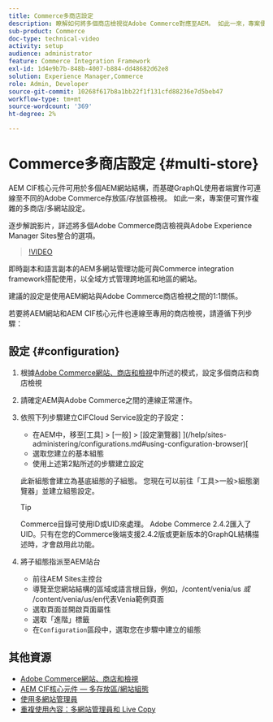 ```yaml
---
title: Commerce多商店設定
description: 瞭解如何將多個商店檢視從Adobe Commerce對應至AEM。 如此一來，專案便可支援多租使用者和多語言使用案例。
sub-product: Commerce
doc-type: technical-video
activity: setup
audience: administrator
feature: Commerce Integration Framework
exl-id: 1d4e9b7b-848b-4007-b884-dd48682d62e8
solution: Experience Manager,Commerce
role: Admin, Developer
source-git-commit: 10268f617b8a1bb22f1f131cfd88236e7d5beb47
workflow-type: tm+mt
source-wordcount: '369'
ht-degree: 2%

---
```


# Commerce多商店設定 {#multi-store}

AEM CIF核心元件可用於多個AEM網站結構，而基礎GraphQL使用者端實作可連線至不同的Adobe Commerce存放區/存放區檢視。 如此一來，專案便可實作複雜的多商店/多網站設定。

逐步解說影片，詳述將多個Adobe Commerce商店檢視與Adobe Experience Manager Sites整合的選項。

>[!VIDEO](https://video.tv.adobe.com/v/28952/?quality=12)

即時副本和語言副本的AEM多網站管理功能可與Commerce integration framework搭配使用，以全域方式管理跨地區和地區的網站。

建議的設定是使用AEM網站與Adobe Commerce商店檢視之間的1:1關係。

若要將AEM網站和AEM CIF核心元件也連線至專用的商店檢視，請遵循下列步驟：

## 設定 {#configuration}

1. 根據[Adobe Commerce網站、商店和檢視](https://experienceleague.adobe.com/docs/commerce-admin/start/setup/websites-stores-views.html)中所述的模式，設定多個商店和商店檢視

2. 請確定AEM與Adobe Commerce之間的連線正常運作。

3. 依照下列步驟建立CIFCloud Service設定的子設定：

   * 在AEM中，移至[工具] > [一般] > [設定瀏覽器] ](/help/sites-administering/configurations.md#using-configuration-browser)[
   * 選取您建立的基本組態
   * 使用上述第2點所述的步驟建立設定

   此新組態會建立為基底組態的子組態。 您現在可以前往「工具>一般>組態瀏覽器」並建立組態設定。

   >[!TIP]
   >
   >Commerce目錄可使用ID或UID來處理。 Adobe Commerce 2.4.2匯入了UID。只有在您的Commerce後端支援2.4.2版或更新版本的GraphQL結構描述時，才會啟用此功能。

4. 將子組態指派至AEM站台

   * 前往AEM Sites主控台
   * 導覽至您網站結構的區域或語言根目錄，例如，/content/venia/us _或_ /content/venia/us/en代表Venia範例頁面
   * 選取頁面並開啟頁面屬性
   * 選取「進階」標籤
   * 在`Configuration`區段中，選取您在步驟中建立的組態

## 其他資源

* [Adobe Commerce網站、商店和檢視](https://experienceleague.adobe.com/docs/commerce-admin/start/setup/websites-stores-views.html)
* [AEM CIF核心元件 — 多存放區/網站組態](https://github.com/adobe/aem-core-cif-components#multi-store--site-configuration)
* [使用多網站管理員](https://experienceleague.adobe.com/docs/experience-manager-learn/sites/translation/multi-site-manager-feature-video-use.html)
* [重複使用內容：多網站管理員和 Live Copy](/help/sites-administering/msm.md)
